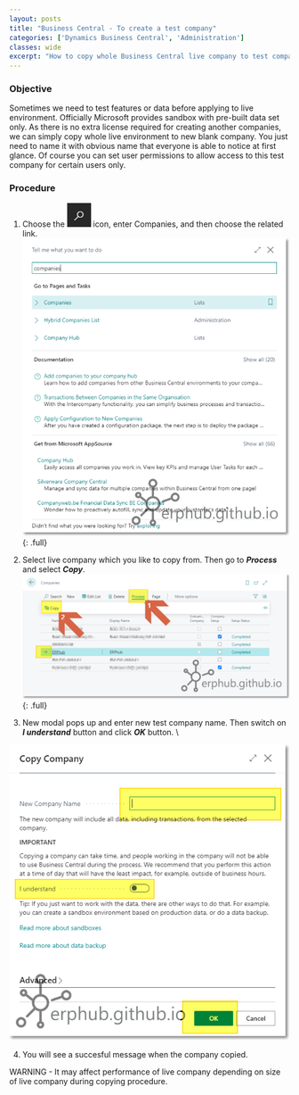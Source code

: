 ```yaml
---
layout: posts
title: "Business Central - To create a test company"
categories: ['Dynamics Business Central', 'Administration']
classes: wide
excerpt: "How to copy whole Business Central live company to test company including data for testing purpose."
---
```


### Objective
Sometimes we need to test features or data before applying to live environment. Officially Microsoft provides sandbox with pre-built data set only. As there is no extra license required for creating another companies, we can simply copy whole live environment to new blank company. You just need to name it with obvious name that everyone is able to notice at first glance. Of course you can set user permissions to allow access to this test company for certain users only.
### Procedure
1. Choose the ![Alt](/assets/images/icon_search.png "Search Icon") icon, enter Companies, and then choose the related link.
![full](/assets/images/bc_create_company_01.png "Business Central - Copying Company"){: .full}

2. Select live company which you like to copy from. Then go to ***Process*** and select ***Copy***.
![full](/assets/images/bc_create_company_02.png "Business Central - Copying Company"){: .full}

3. New modal pops up and enter new test company name. Then switch on ***I understand*** button and click ***OK*** button. \
<img src="/assets/images/bc_create_company_03.png" alt="Business Central - Copying Company">

4. You will see a succesful message when the company copied.

<div class="notice--warning">WARNING - It may affect performance of live company depending on size of live company during copying procedure.</div>